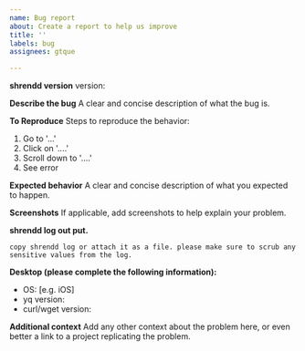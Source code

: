 ```yaml
---
name: Bug report
about: Create a report to help us improve
title: ''
labels: bug
assignees: gtque

---
```


**shrendd version**
version:

**Describe the bug**
A clear and concise description of what the bug is.

**To Reproduce**
Steps to reproduce the behavior:
1. Go to '...'
2. Click on '....'
3. Scroll down to '....'
4. See error

**Expected behavior**
A clear and concise description of what you expected to happen.

**Screenshots**
If applicable, add screenshots to help explain your problem.

**shrendd log out put.**
```
copy shrendd log or attach it as a file. please make sure to scrub any sensitive values from the log.
```

**Desktop (please complete the following information):**
 - OS: [e.g. iOS]
 - yq version:
 - curl/wget version:


**Additional context**
Add any other context about the problem here, or even better a link to a project replicating the problem.
